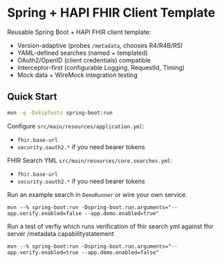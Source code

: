# Spring + HAPI FHIR Client Template

Reusable Spring Boot + HAPI FHIR client template:
- Version-adaptive (probes `/metadata`, chooses R4/R4B/R5)
- YAML-defined searches (named + templated)
- OAuth2/OpenID (client credentials) compatible
- Interceptor-first (configurable Logging, RequestId, Timing)
- Mock data + WireMock integration testing

## Quick Start

```bash
mvn -q -DskipTests spring-boot:run
```

Configure `src/main/resources/application.yml`:
- `fhir.base-url`
- `security.oauth2.*` if you need bearer tokens

FHIR Search YML `src/main/resources/core.searches.yml`:
- `fhir.base-url`
- `security.oauth2.*` if you need bearer tokens

Run an example search in `DemoRunner` or wire your own service.
```
mvn --% spring-boot:run -Dspring-boot.run.arguments="--app.verify.enabled=false --app.demo.enabled=true"
```
Run a test of verfiy which runs verification of fhir search yml against fhir server /metadata capabilitystatement
```
mvn --% spring-boot:run -Dspring-boot.run.arguments="--app.verify.enabled=true --app.demo.enabled=false"
```
